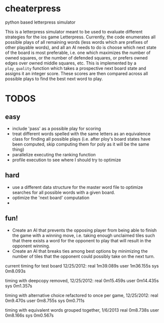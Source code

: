 cheaterpress
============

python based letterpress simulator

This is a letterpress simulator meant to be used to evaluate different
strategies for the ios game Letterpress. Currently, the code enumerates all
possible plays of all remaining words (less words which are prefixes of other
playable words), and all an AI needs to do is choose which next state of the
board is most preferable, i.e. one which maximizes the number of owned squares,
or the number of defended squares, or prefers owned edges over owned middle
squares, etc. This is implemented by a `play_quality` function which takes a
prospective next board state and assigns it an integer score. These scores are
then compared across all possible plays to find the best next word to play.



TODOS
=====

easy
----
* include 'pass' as a possible play for scoring
* treat different words spelled with the same letters as an equivalence class
  for finding all possible plays (i.e. after ploy's board states have been
  computed, skip computing them for poly as it will be the same thing)
* parallelize executing the ranking function
* profile execution to see where I should try to optimize

hard
----
* use a different data structure for the master word file to optimize searches
  for all possible words with a given board.
* optimize the 'next board' computation
* 

fun!
----
* Create an AI that prevents the opposing player from being able to finish the
  game with a winning move, i.e. taking enough unclaimed tiles such that there
  exists a word for the opponent to play that will result in the opponent
  winning.
* Create an AI that breaks ties among best options by minimizing the number of
  tiles that the opponent could possibly take on the next turn.




current timing for test board 12/25/2012:
real  1m39.089s
user  1m36.155s
sys 0m8.093s

timing with deepcopy removed, 12/25/2012:
real  0m15.459s
user  0m14.435s
sys 0m1.357s

timing with alternative choice refactored to once per game, 12/25/2012:
real  0m9.470s
user  0m8.755s
sys 0m0.711s

timing with equivalent words grouped together, 1/6/2013
real  0m8.738s
user  0m8.166s
sys 0m0.567s
